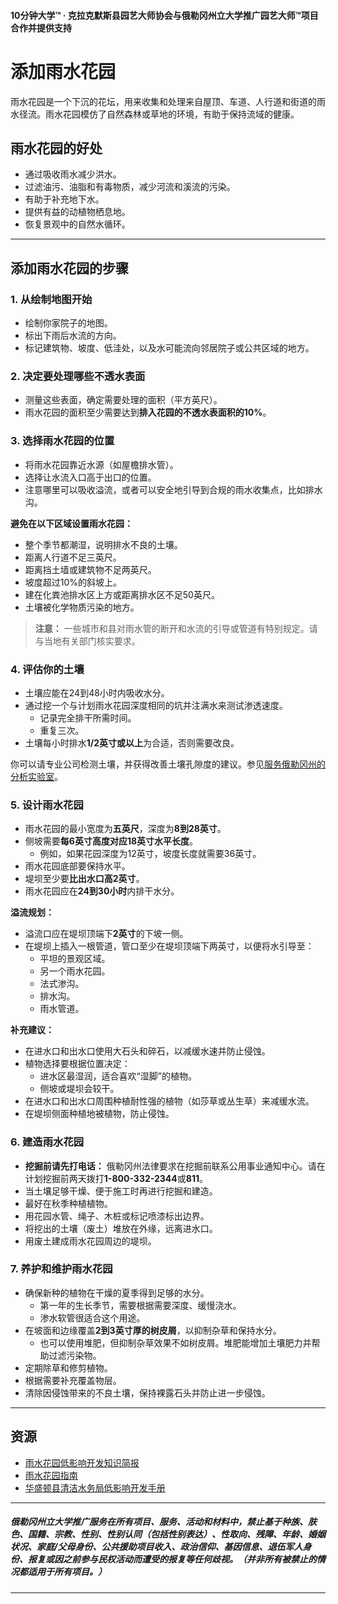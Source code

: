 #### 10分钟大学™ · 克拉克默斯县园艺大师协会与俄勒冈州立大学推广园艺大师™项目合作并提供支持

# 添加雨水花园

雨水花园是一个下沉的花坛，用来收集和处理来自屋顶、车道、人行道和街道的雨水径流。雨水花园模仿了自然森林或草地的环境，有助于保持流域的健康。

## 雨水花园的好处

- 通过吸收雨水减少洪水。
- 过滤油污、油脂和有毒物质，减少河流和溪流的污染。
- 有助于补充地下水。
- 提供有益的动植物栖息地。
- 恢复景观中的自然水循环。

---

## 添加雨水花园的步骤

### 1. 从绘制地图开始

- 绘制你家院子的地图。
- 标出下雨后水流的方向。
- 标记建筑物、坡度、低洼处，以及水可能流向邻居院子或公共区域的地方。

### 2. 决定要处理哪些不透水表面

- 测量这些表面，确定需要处理的面积（平方英尺）。
- 雨水花园的面积至少需要达到**排入花园的不透水表面积的10%**。

### 3. 选择雨水花园的位置

- 将雨水花园靠近水源（如屋檐排水管）。
- 选择让水流入口高于出口的位置。
- 注意哪里可以吸收溢流，或者可以安全地引导到合规的雨水收集点，比如排水沟。

**避免在以下区域设置雨水花园：**

- 整个季节都潮湿，说明排水不良的土壤。
- 距离人行道不足三英尺。
- 距离挡土墙或建筑物不足两英尺。
- 坡度超过10%的斜坡上。
- 建在化粪池排水区上方或距离排水区不足50英尺。
- 土壤被化学物质污染的地方。

> **注意：** 一些城市和县对雨水管的断开和水流的引导或管道有特别规定。请与当地有关部门核实要求。

### 4. 评估你的土壤

- 土壤应能在24到48小时内吸收水分。
- 通过挖一个与计划雨水花园深度相同的坑并注满水来测试渗透速度。
  - 记录完全排干所需时间。
  - 重复三次。
- 土壤每小时排水**1/2英寸或以上**为合适，否则需要改良。

你可以请专业公司检测土壤，并获得改善土壤孔隙度的建议。参见[服务俄勒冈州的分析实验室](https://catalog.extension.oregonstate.edu/sites/catalog/files/project/pdf/em8677.pdf)。

### 5. 设计雨水花园

- 雨水花园的最小宽度为**五英尺**，深度为**8到28英寸**。
- 侧坡需要**每6英寸高度对应18英寸水平长度**。
  - 例如，如果花园深度为12英寸，坡度长度就需要36英寸。
- 雨水花园底部要保持水平。
- 堤坝至少要**比出水口高2英寸**。
- 雨水花园应在**24到30小时**内排干水分。

**溢流规划：**

- 溢流口应在堤坝顶端下**2英寸**的下坡一侧。
- 在堤坝上插入一根管道，管口至少在堤坝顶端下两英寸，以便将水引导至：
  - 平坦的景观区域。
  - 另一个雨水花园。
  - 法式渗沟。
  - 排水沟。
  - 雨水管道。

**补充建议：**

- 在进水口和出水口使用大石头和碎石，以减缓水速并防止侵蚀。
- 植物选择要根据位置决定：
  - 进水区最湿润，适合喜欢“湿脚”的植物。
  - 侧坡或堤坝会较干。
- 在进水口和出水口周围种植耐性强的植物（如莎草或丛生草）来减缓水流。
- 在堤坝侧面种植地被植物，防止侵蚀。

### 6. 建造雨水花园

- **挖掘前请先打电话：** 俄勒冈州法律要求在挖掘前联系公用事业通知中心。请在计划挖掘前两天拨打**1-800-332-2344**或**811**。
- 当土壤足够干燥、便于施工时再进行挖掘和建造。
- 最好在秋季种植植物。
- 用花园水管、绳子、木桩或标记喷漆标出边界。
- 将挖出的土壤（废土）堆放在外缘，远离进水口。
- 用废土建成雨水花园周边的堤坝。

### 7. 养护和维护雨水花园

- 确保新种的植物在干燥的夏季得到足够的水分。
  - 第一年的生长季节，需要根据需要深度、缓慢浇水。
  - 渗水软管很适合这个用途。
- 在坡面和边缘覆盖**2到3英寸厚的树皮屑**，以抑制杂草和保持水分。
  - 也可以使用堆肥，但抑制杂草效果不如树皮屑。堆肥能增加土壤肥力并帮助过滤污染物。
- 定期除草和修剪植物。
- 根据需要补充覆盖物层。
- 清除因侵蚀带来的不良土壤，保持裸露石头并防止进一步侵蚀。

---

## 资源

- [雨水花园低影响开发知识简报](https://catalog.extension.oregonstate.edu/sites/catalog/files/project/pdf/em9207.pdf)
- [雨水花园指南](https://seagrant.oregonstate.edu/sgpubs/oregon-rain-garden-guide)
- [华盛顿县清洁水务局低影响开发手册](https://cleanwaterservices.org/development/dnc/lida/)

---

##### 俄勒冈州立大学推广服务在所有项目、服务、活动和材料中，禁止基于种族、肤色、国籍、宗教、性别、性别认同（包括性别表达）、性取向、残障、年龄、婚姻状况、家庭/父母身份、公共援助项目收入、政治信仰、基因信息、退伍军人身份、报复或因之前参与民权活动而遭受的报复等任何歧视。（并非所有被禁止的情况都适用于所有项目。）
---